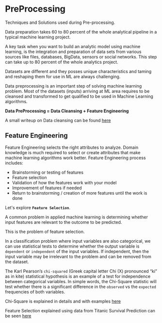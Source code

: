# PreProcessing
Techniques and Solutions used during Pre-processing.

Data preparation takes 60 to 80 percent of the whole analytical pipeline in a typical machine learning project.

A key task when you want to build an analytic model using machine learning, is the integration and preparation of data sets from various sources like files, databases, BigData, sensors or social networks. This step can take up to 80 percent of the whole analytics project.

Datasets are different and they posses unique characteristics and taming and reshaping them for use in ML are always challenging.

Data preprocessing is an important step of solving machine learning problem. Most of the datasets (inputs) arriving at ML area requires to be cleansed and transformed to get qualified to be used in Machine Learning algorithms.

**Data PreProcessing = Data Cleansing + Feature Engineering**

A small writeup on Data cleansing can be found [here](DataCleansing.md)

## Feature Engineering 

Feature Engineering selects the right attributes to analyze. Domain knowledge is much required to select or create attributes that make machine learning algorithms work better. Feature Engineering process includes:

- Brainstorming or testing of features
- Feature selection
- Validation of how the features work with your model
- Improvement of features if needed
- Return to brainstorming / creation of more features until the work is done

Let's explore **`Feature Selection`**.

A common problem in applied machine learning is determining whether input features are relevant to the outcome to be predicted.

This is the problem of feature selection.

In a classification problem where input variables are also categorical, we can use statistical tests to determine whether the output variable is `dependent` or `independent` of the input variables. If independent, then the input variable may be irrelevant to the problem and can be removed from the dataset.

The Karl Pearson’s `chi-squared` (Greek capital letter Chi (X) pronounced “ki” as in kite) statistical hypothesis is an example of a test for independence between categorical variables. In simple words, the Chi-Square statistic will test whether there is a significant difference in the `observed` vs the `expected` frequencies of both variables. 

Chi-Square is explained in details and with examples [here](ChiSquareExplanation.md)

Feature Selection explained using data from Titanic Survival Prediction can be seen [here](02.Chi-Square-Titanic.ipynb)

